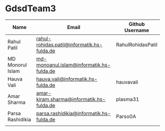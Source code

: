 # GdsdTeam3

| Name | Email | Github Username |
|---|---|---|
| Rahul Patil  | rahul-rohidas.patil@informatik.hs-fulda.de  | RahulRohidasPatil  |
| MD Monorul Islam  | md-monoanul.islam@informatik.hs-fulda.de  |   |
| Hauva Vali  | hauva.vali@informatik.hs-fulda.de  | hauvavali  |
| Amar Sharma  | amar-kiram.sharma@informatik.hs-fulda.de  | plasma31  |
| Parsa Rashidikia  | parsa.rashidikia@informatik.hs-fulda.de  | Parso0A  |
|   |   |   |